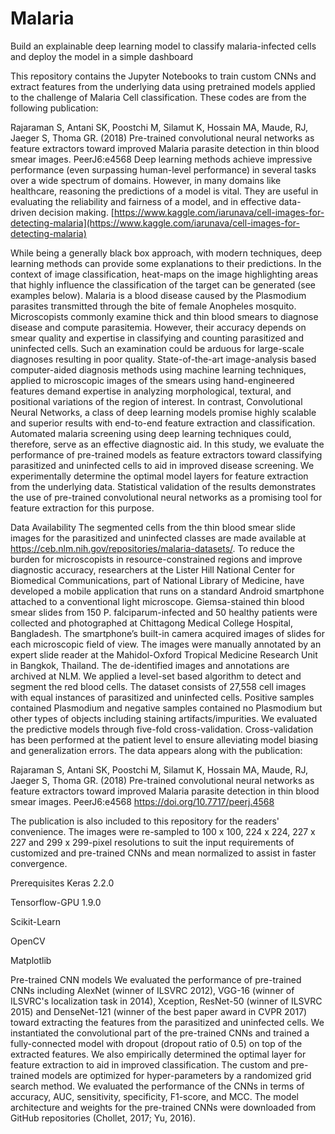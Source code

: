 # Malaria
Build an explainable deep learning model to classify malaria-infected cells and deploy the model in a simple dashboard

This repository contains the Jupyter Notebooks to train custom CNNs and extract features from the underlying data using pretrained models applied to the challenge of Malaria Cell classification. These codes are from the following publication:

Rajaraman S, Antani SK, Poostchi M, Silamut K, Hossain MA, Maude, RJ, Jaeger S, Thoma GR. (2018) Pre-trained convolutional neural networks as feature extractors toward improved Malaria parasite detection in thin blood smear images. PeerJ6:e4568 Deep learning methods achieve impressive performance (even surpassing human-level performance) in several tasks over a wide spectrum of domains. However, in many domains like healthcare, reasoning the predictions of a model is vital. They are useful in evaluating the reliability and fairness of a model, and in effective data-driven decision making.
[https://www.kaggle.com/iarunava/cell-images-for-detecting-malaria](https://www.kaggle.com/iarunava/cell-images-for-detecting-malaria)

While being a generally black box approach, with modern techniques, deep learning methods can provide some explanations to their predictions. In the context of image classification, heat-maps on the image highlighting areas that highly influence the classification of the target can be generated (see examples below).
Malaria is a blood disease caused by the Plasmodium parasites transmitted through the bite of female Anopheles mosquito. Microscopists commonly examine thick and thin blood smears to diagnose disease and compute parasitemia. However, their accuracy depends on smear quality and expertise in classifying and counting parasitized and uninfected cells. Such an examination could be arduous for large-scale diagnoses resulting in poor quality. State-of-the-art image-analysis based computer-aided diagnosis methods using machine learning techniques, applied to microscopic images of the smears using hand-engineered features demand expertise in analyzing morphological, textural, and positional variations of the region of interest. In contrast, Convolutional Neural Networks, a class of deep learning models promise highly scalable and superior results with end-to-end feature extraction and classification. Automated malaria screening using deep learning techniques could, therefore, serve as an effective diagnostic aid. In this study, we evaluate the performance of pre-trained models as feature extractors toward classifying parasitized and uninfected cells to aid in improved disease screening. We experimentally determine the optimal model layers for feature extraction from the underlying data. Statistical validation of the results demonstrates the use of pre-trained convolutional neural networks as a promising tool for feature extraction for this purpose.

Data Availability
The segmented cells from the thin blood smear slide images for the parasitized and uninfected classes are made available at https://ceb.nlm.nih.gov/repositories/malaria-datasets/. To reduce the burden for microscopists in resource-constrained regions and improve diagnostic accuracy, researchers at the Lister Hill National Center for Biomedical Communications, part of National Library of Medicine, have developed a mobile application that runs on a standard Android smartphone attached to a conventional light microscope. Giemsa-stained thin blood smear slides from 150 P. falciparum-infected and 50 healthy patients were collected and photographed at Chittagong Medical College Hospital, Bangladesh. The smartphone’s built-in camera acquired images of slides for each microscopic field of view. The images were manually annotated by an expert slide reader at the Mahidol-Oxford Tropical Medicine Research Unit in Bangkok, Thailand. The de-identified images and annotations are archived at NLM. We applied a level-set based algorithm to detect and segment the red blood cells. The dataset consists of 27,558 cell images with equal instances of parasitized and uninfected cells. Positive samples contained Plasmodium and negative samples contained no Plasmodium but other types of objects including staining artifacts/impurities. We evaluated the predictive models through five-fold cross-validation. Cross-validation has been performed at the patient level to ensure alleviating model biasing and generalization errors. The data appears along with the publication:

Rajaraman S, Antani SK, Poostchi M, Silamut K, Hossain MA, Maude, RJ, Jaeger S, Thoma GR. (2018) Pre-trained convolutional neural networks as feature extractors toward improved Malaria parasite detection in thin blood smear images. PeerJ6:e4568 https://doi.org/10.7717/peerj.4568

The publication is also included to this repository for the readers' convenience. The images were re-sampled to 100 x 100, 224 x 224, 227 x 227 and 299 x 299-pixel resolutions to suit the input requirements of customized and pre-trained CNNs and mean normalized to assist in faster convergence.

Prerequisites
Keras 2.2.0

Tensorflow-GPU 1.9.0

Scikit-Learn

OpenCV

Matplotlib

Pre-trained CNN models
We evaluated the performance of pre-trained CNNs including AlexNet (winner of ILSVRC 2012), VGG-16 (winner of ILSVRC's localization task in 2014), Xception, ResNet-50 (winner of ILSVRC 2015) and DenseNet-121 (winner of the best paper award in CVPR 2017) toward extracting the features from the parasitized and uninfected cells. We instantiated the convolutional part of the pre-trained CNNs and trained a fully-connected model with dropout (dropout ratio of 0.5) on top of the extracted features. We also empirically determined the optimal layer for feature extraction to aid in improved classification. The custom and pre-trained models are optimized for hyper-parameters by a randomized grid search method. We evaluated the performance of the CNNs in terms of accuracy, AUC, sensitivity, specificity, F1-score, and MCC. The model architecture and weights for the pre-trained CNNs were downloaded from GitHub repositories (Chollet, 2017; Yu, 2016).
